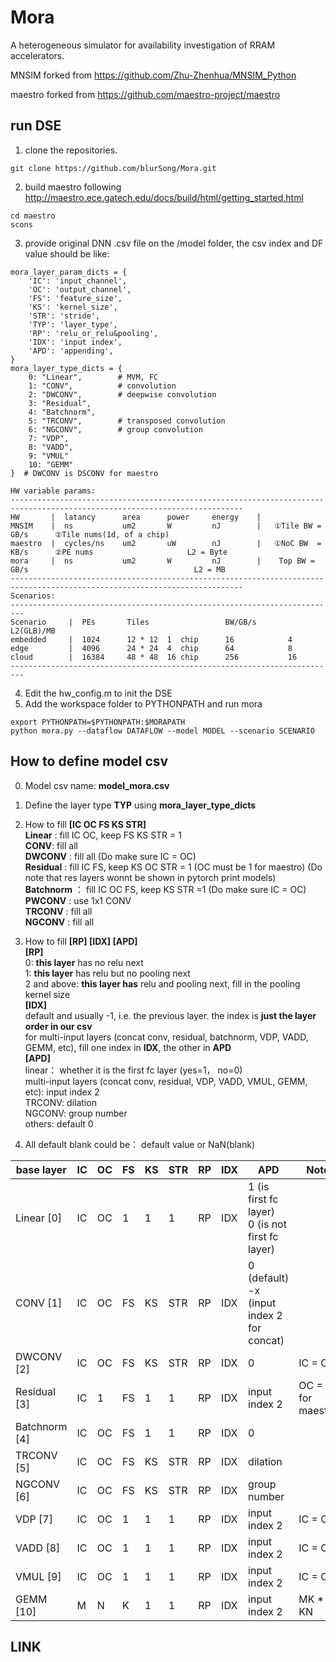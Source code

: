 # Mora
  A heterogeneous simulator for availability investigation of RRAM accelerators.
  
  MNSIM forked from https://github.com/Zhu-Zhenhua/MNSIM_Python
  
  maestro forked from https://github.com/maestro-project/maestro


## run DSE
1. clone the repositories.  
```
git clone https://github.com/blurSong/Mora.git
```
2. build maestro following http://maestro.ece.gatech.edu/docs/build/html/getting_started.html
```
cd maestro
scons
```
3. provide original DNN .csv file on the /model folder, the csv index and DF value should be like: 
   
```
mora_layer_param_dicts = {
    'IC': 'input_channel',
    'OC': 'output_channel',
    'FS': 'feature_size',
    'KS': 'kernel_size',
    'STR': 'stride',
    'TYP': 'layer_type',
    'RP': 'relu_or_relu&pooling',
    'IDX': 'input index',
    'APD': 'appending',
}
mora_layer_type_dicts = {
    0: "Linear",        # MVM, FC
    1: "CONV",          # convolution
    2: "DWCONV",        # deepwise convolution
    3: "Residual",
    4: "Batchnorm",
    5: "TRCONV",        # transposed convolution
    6: "NGCONV",        # group convolution
    7: "VDP",
    8: "VADD",
    9: "VMUL"
    10: "GEMM" 
}  # DWCONV is DSCONV for maestro
```
```
HW variable params:
--------------------------------------------------------------------------------------------------------------------------
HW       |  latancy      area      power     energy    |
MNSIM    |  ns           um2       W         nJ        |   ①Tile BW = GB/s      ②Tile nums(1d, of a chip)
maestro  |  cycles/ns    um2       uW        nJ        |   ①NoC BW  = KB/s      ②PE nums                     L2 = Byte
mora     |  ns           um2       W         nJ        |    Top BW = GB/s                                     L2 = MB
--------------------------------------------------------------------------------------------------------------------------
Scenarios:
-------------------------------------------------------------------------
Scenario     |  PEs       Tiles                 BW/GB/s       L2(GLB)/MB
embedded     |  1024      12 * 12  1  chip      16            4
edge         |  4096      24 * 24  4  chip      64            8
cloud        |  16384     48 * 48  16 chip      256           16
-------------------------------------------------------------------------

```
4. Edit the hw_config.m to init the DSE
5. Add the workspace folder to PYTHONPATH and run mora
```
export PYTHONPATH=$PYTHONPATH:$MORAPATH
python mora.py --dataflow DATAFLOW --model MODEL --scenario SCENARIO
```
##  How to define model csv

0. Model csv name: **model_mora.csv**

1. Define the layer type **TYP** using **mora_layer_type_dicts**

2. How to fill **[IC OC FS KS STR]**  
    **Linear**  : fill IC OC, keep FS KS STR = 1  
    **CONV**: fill all  
    **DWCONV**  : fill all (Do make sure IC = OC)  
   **Residual** : fill IC FS, keep KS OC STR = 1 (OC must be 1 for maestro)
            (Do note that res layers wonnt be shown in pytorch print models)  
    **Batchnorm** ： fill IC OC FS, keep KS STR =1 (Do make sure IC = OC)   
    **PWCONV** : use 1x1 CONV  
    **TRCONV** : fill all  
    **NGCONV** :  fill all  
3. How to fill **[RP] [IDX] [APD]**  
          **[RP]**  
                   0: **this layer**  has no relu next  
                   1: **this layer**  has relu but no pooling next  
                   2 and above: **this layer has**  relu and pooling next, fill in the pooling kernel size    
          **[IDX]**      
                   default and usually -1, i.e. the previous layer. the index is **just the layer order in our csv**  
                   for multi-input layers (concat conv, residual, batchnorm, VDP, VADD, GEMM, etc), fill one index in **IDX**, the other in **APD**  
          **[APD]**  
                  linear： whether it is the first fc layer (yes=1， no=0)   
                  multi-input layers (concat conv, residual, VDP, VADD, VMUL, GEMM, etc): input index 2  
                  TRCONV: dilation  
                  NGCONV: group number  
                  others: default 0  
4. All default blank could be： default value or NaN(blank)

| base layer    | IC  | OC  | FS  | KS  | STR | RP  | IDX | APD                                                  | Note               |
| ------------- | --- | --- | --- | --- | --- | --- | --- | ---------------------------------------------------- | ------------------ |
| Linear  [0]   | IC  | OC  | 1   | 1   | 1   | RP  | IDX | 1 (is first fc layer) <br> 0 (is not first fc layer) |                    |
| CONV    [1]   | IC  | OC  | FS  | KS  | STR | RP  | IDX | 0 (default) <br> -x (input index 2 for concat)       |                    |
| DWCONV [2]    | IC  | OC  | FS  | KS  | STR | RP  | IDX | 0                                                    | IC = OC            |
| Residual [3]  | IC  | 1   | FS  | 1   | 1   | RP  | IDX | input index 2                                        | OC = 1 for maestro |
| Batchnorm [4] | IC  | OC  | FS  | 1   | 1   | RP  | IDX | 0                                                    |                    |
| TRCONV [5]    | IC  | OC  | FS  | KS  | STR | RP  | IDX | dilation                                             |                    |
| NGCONV [6]    | IC  | OC  | FS  | KS  | STR | RP  | IDX | group number                                         |                    |
| VDP [7]       | IC  | OC  | 1   | 1   | 1   | RP  | IDX | input index 2                                        | IC = OC            |
| VADD [8]      | IC  | OC  | 1   | 1   | 1   | RP  | IDX | input index 2                                        | IC = OC            |
| VMUL [9]      | IC  | OC  | 1   | 1   | 1   | RP  | IDX | input index 2                                        | IC = OC            |
| GEMM [10]     | M   | N   | K   | 1   | 1   | RP  | IDX | input index 2                                        | MK * KN            |


## LINK

